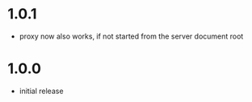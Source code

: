 # 1.0.1

- proxy now also works, if not started from the server document root

# 1.0.0

- initial release

